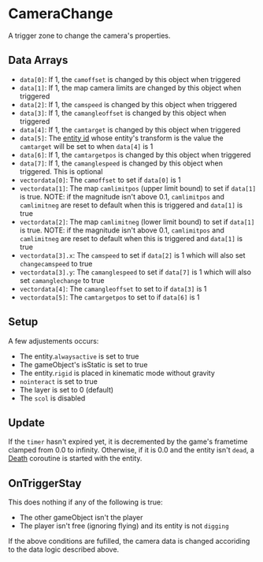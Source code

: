# CameraChange
A trigger zone to change the camera's properties.

## Data Arrays
- `data[0]`: If 1, the `camoffset` is changed by this object when triggered
- `data[1]`: If 1, the map camera limits are changed by this object when triggered
- `data[2]`: If 1, the `camspeed` is changed by this object when triggered
- `data[3]`: If 1, the `camangleoffset` is changed by this object when triggered
- `data[4]`: If 1, the `camtarget` is changed by this object when triggered
- `data[5]`: The [entity id](../../../SetText/Common%20commands%20id%20schemes/Entity%20id.md) whose entity's transform is the value the `camtarget` will be set to when `data[4]` is 1
- `data[6]`: If 1, the `camtargetpos` is changed by this object when triggered
- `data[7]`: If 1, the `camanglespeed` is changed by this object when triggered. This is optional
- `vectordata[0]`: The `camoffset` to set if `data[0]` is 1
- `vectordata[1]`: The map `camlimitpos` (upper limit bound) to set if `data[1]` is true. NOTE: if the magnitude isn't above 0.1, `camlimitpos` and `camlimitneg` are reset to default when this is triggered and `data[1]` is true
- `vectordata[2]`: The map `camlimitneg` (lower limit bound) to set if `data[1]` is true. NOTE: if the magnitude isn't above 0.1, `camlimitpos` and `camlimitneg` are reset to default when this is triggered and `data[1]` is true
- `vectordata[3].x`: The `camspeed` to set if `data[2]` is 1 which will also set `changecamspeed` to true
- `vectordata[3].y`: The `camanglespeed` to set if `data[7]` is 1 which will also set `camanglechange` to true
- `vectordata[4]`: The `camangleoffset` to set to if `data[3]` is 1
- `vectordata[5]`: The `camtargetpos` to set to if `data[6]` is 1

## Setup
A few adjustements occurs:
- The entity.`alwaysactive` is set to true
- The gameObject's isStatic is set to true
- The entity.`rigid` is placed in kinematic mode without gravity
- `nointeract` is set to true
- The layer is set to 0 (default)
- The `scol` is disabled

## Update
If the `timer` hasn't expired yet, it is decremented by the game's frametime clamped from 0.0 to infinity. Otherwise, if it is 0.0 and the entity isn't `dead`, a [Death](../../EntityControl/Notable%20methods/Death.md) coroutine is started with the entity.

## OnTriggerStay
This does nothing if any of the following is true:
- The other gameObject isn't the player
- The player isn't free (ignoring flying) and its entity is not `digging`

If the above conditions are fufilled, the camera data is changed accoriding to the data logic described above.

